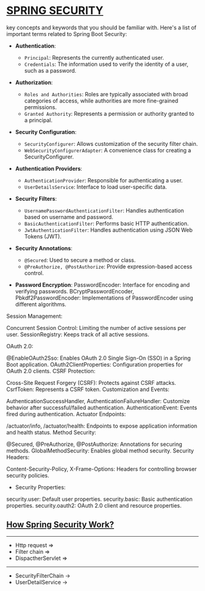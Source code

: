 # [SPRING SECURITY]()

key concepts and keywords that you should be familiar with. Here's a list of important terms related to Spring Boot Security:

* **Authentication**:
  - `Principal`: Represents the currently authenticated user.
  - `Credentials`: The information used to verify the identity of a user, such as a password.

* **Authorization**:
  - `Roles and Authorities`: Roles are typically associated with broad categories of access, while authorities are more fine-grained permissions.
  - `Granted Authority`: Represents a permission or authority granted to a principal.
* **Security Configuration**:
  - `SecurityConfigurer`: Allows customization of the security filter chain.
  - `WebSecurityConfigurerAdapter`: A convenience class for creating a SecurityConfigurer.
* **Authentication Providers**:
  - `AuthenticationProvider`: Responsible for authenticating a user.
  - `UserDetailsService`: Interface to load user-specific data.
* **Security Filters**:
  - `UsernamePasswordAuthenticationFilter`: Handles authentication based on username and password.
  - `BasicAuthenticationFilter`: Performs basic HTTP authentication.
  - `JwtAuthenticationFilter`: Handles authentication using JSON Web Tokens (JWT).
* **Security Annotations**:
  - `@Secured`: Used to secure a method or class.
  - `@PreAuthorize, @PostAuthorize`: Provide expression-based access control.

* **Password Encryption**:
PasswordEncoder: Interface for encoding and verifying passwords.
BCryptPasswordEncoder, Pbkdf2PasswordEncoder: Implementations of PasswordEncoder using different algorithms.

Session Management:

Concurrent Session Control: Limiting the number of active sessions per user.
SessionRegistry: Keeps track of all active sessions.

OAuth 2.0:

@EnableOAuth2Sso: Enables OAuth 2.0 Single Sign-On (SSO) in a Spring Boot application.
OAuth2ClientProperties: Configuration properties for OAuth 2.0 clients.
CSRF Protection:

Cross-Site Request Forgery (CSRF): Protects against CSRF attacks.
CsrfToken: Represents a CSRF token.
Customization and Events:

AuthenticationSuccessHandler, AuthenticationFailureHandler: Customize behavior after successful/failed authentication.
AuthenticationEvent: Events fired during authentication.
Actuator Endpoints:

/actuator/info, /actuator/health: Endpoints to expose application information and health status.
Method Security:

@Secured, @PreAuthorize, @PostAuthorize: Annotations for securing methods.
GlobalMethodSecurity: Enables global method security.
Security Headers:

Content-Security-Policy, X-Frame-Options: Headers for controlling browser security policies.

* Security Properties:

security.user: Default user properties.
security.basic: Basic authentication properties.
security.oauth2: OAuth 2.0 client and resource properties.

## [How Spring Security Work?]()
---
* Http request      =>
* Filter chain      =>
* DispactherServlet =>
---
* SecurityFilterChain ->
* UserDetailService   ->